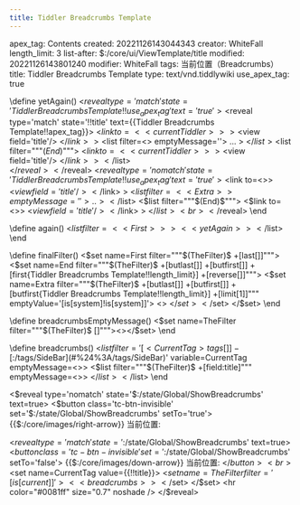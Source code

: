 ```yaml
---
title: Tiddler Breadcrumbs Template
---
```


apex_tag: Contents
created: 20221126143044343
creator: WhiteFall
length_limit: 3
list-after: $:/core/ui/ViewTemplate/title
modified: 20221126143801240
modifier: WhiteFall
tags: 当前位置（Breadcrumbs）
title: Tiddler Breadcrumbs Template
type: text/vnd.tiddlywiki
use_apex_tag: true

\define yetAgain()
<$reveal type='match' state='Tiddler Breadcrumbs Template!!use_apex_tag' text='true'>
	<$reveal type='match' state='!!title' text={{Tiddler Breadcrumbs Template!!apex_tag}}>
		<$link to=<<currentTiddler>>>
			<$view field='title'/>
		</$link>
		> 
		<$list filter=<<Extra>> emptyMessage=''>
			... > 
		</$list>
		<$list filter="""$(End)$""">
			<$link to=<<currentTiddler>>>
				<$view field='title'/>
			</$link>
			> 
		</$list>
		<br>
	</$reveal>
</$reveal>
<$reveal type='nomatch' state='Tiddler Breadcrumbs Template!!use_apex_tag' text='true'>
	<$link to=<<currentTiddler>>>
		<$view field='title'/>
	</$link>
	> 
	<$list filter=<<Extra>> emptyMessage=''>
			.. > 
	</$list>
	<$list filter="""$(End)$""">
		<$link to=<<currentTiddler>>>
			<$view field='title'/>
		</$link>
		> 
	</$list>
	<br>
</$reveal>
\end

\define again()
<$list filter=<<First>>>
	<<yetAgain>>
</$list>
\end

\define finalFilter()
<$set name=First filter="""$(TheFilter)$ +[last[]]""">
	<$set name=End filter="""$(TheFilter)$ +[butlast[]]  +[butfirst[]] +[first{Tiddler Breadcrumbs Template!!length_limit}] +[reverse[]]""">
		<$set name=Extra filter="""$(TheFilter)$ +[butlast[]] +[butfirst[]] +[butfirst{Tiddler Breadcrumbs Template!!length_limit}] +[limit[1]]""" emptyValue='[is[system]!is[system]]'>
			<<again>>
		</$set>
	</$set>
</$set>
\end

\define breadcrumbsEmptyMessage()
<$set name=TheFilter filter="""$(TheFilter)$ [<CurrentTag>]"""><<breadcrumbs>></$set>
\end

\define breadcrumbs()
<$list filter='[<CurrentTag>tags[]] -[$:/tags/SideBar](#%24%3A/tags/SideBar)' variable=CurrentTag emptyMessage=<<finalFilter>>>
	<$list filter="""$(TheFilter)$ +[field:title<CurrentTag>]""" emptyMessage=<<breadcrumbsEmptyMessage>>>
	</$list>
</$list>
\end

<div style='width:100%'>
<$reveal type='nomatch' state='$:/state/Global/ShowBreadcrumbs' text=true>
	<$button class='tc-btn-invisible' set='$:/state/Global/ShowBreadcrumbs' setTo='true'>
		{{$:/core/images/right-arrow}} 当前位置:
	</$button>
</$reveal>

<$reveal type='match' state='$:/state/Global/ShowBreadcrumbs' text=true>
	<$button class='tc-btn-invisible' set='$:/state/Global/ShowBreadcrumbs' setTo='false'>
		{{$:/core/images/down-arrow}} 当前位置:
	</$button><br>
	<$set name=CurrentTag value={{!!title}}>
		<$set name=TheFilter filter='[is[current]]'>
			<<breadcrumbs>>
		</$set>
	</$set>
	<hr color="#0081ff" size="0.7" noshade />
</$reveal>
</div>